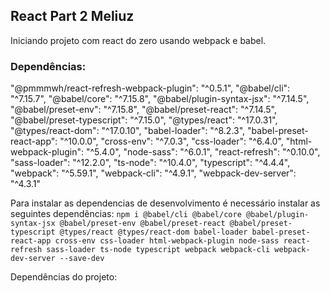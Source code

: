 ## React Part 2 Meliuz
Iniciando projeto com react do zero usando webpack e babel.

### Dependências:
"@pmmmwh/react-refresh-webpack-plugin": "^0.5.1",
"@babel/cli": "^7.15.7",
"@babel/core": "^7.15.8",
"@babel/plugin-syntax-jsx": "^7.14.5",
"@babel/preset-env": "^7.15.8",
"@babel/preset-react": "^7.14.5",
"@babel/preset-typescript": "^7.15.0",
"@types/react": "^17.0.31",
"@types/react-dom": "^17.0.10",
"babel-loader": "^8.2.3",
"babel-preset-react-app": "^10.0.0",
"cross-env": "^7.0.3",
"css-loader": "^6.4.0",
"html-webpack-plugin": "^5.4.0",
"node-sass": "^6.0.1",
"react-refresh": "^0.10.0",
"sass-loader": "^12.2.0",
"ts-node": "^10.4.0",
"typescript": "^4.4.4",
"webpack": "^5.59.1",
"webpack-cli": "^4.9.1",
"webpack-dev-server": "^4.3.1"

Para instalar as dependencias de desenvolvimento é necessário instalar as seguintes dependências: `npm i @babel/cli @babel/core @babel/plugin-syntax-jsx @babel/preset-env @babel/preset-react @babel/preset-typescript @types/react @types/react-dom babel-loader babel-preset-react-app cross-env css-loader html-webpack-plugin node-sass react-refresh sass-loader ts-node typescript webpack webpack-cli webpack-dev-server --save-dev`

Dependências do projeto: